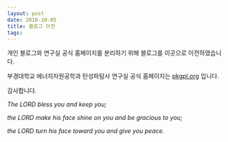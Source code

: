 ```yaml
---
layout: post
date: 2016-10-05
title: 블로그 이전 
tags: 
---
```

개인 블로그와 연구실 공식 홈페이지를 분리하기 위해 블로그를 이곳으로 이전하였습니다.

부경대학교 에너지자원공학과 탄성파탐사 연구실 공식 홈페이지는 [pkgpl.org](http://pkgpl.org) 입니다.

감사합니다.


*The LORD bless you and keep you;*

*the LORD make his face shine on you and be gracious to you;*

*the LORD turn his face toward you and give you peace.*
